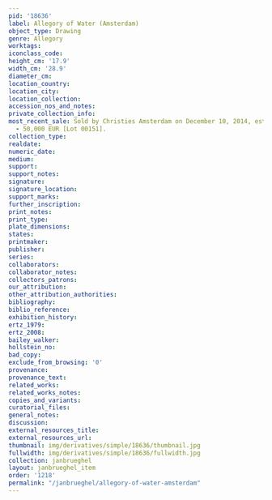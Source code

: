 ```yaml
---
pid: '18636'
label: Allegory of Water (Amsterdam)
object_type: Drawing
genre: Allegory
worktags:
iconclass_code:
height_cm: '17.9'
width_cm: '28.9'
diameter_cm:
location_country:
location_city:
location_collection:
accession_nos_and_notes:
private_collection_info:
most_recent_sale: Sold by Christies Amsterdam on December 10, 2014, estimated 30,000
  - 50,000 EUR [Lot 00151].
collection_type:
realdate:
numeric_date:
medium:
support:
support_notes:
signature:
signature_location:
support_marks:
further_inscription:
print_notes:
print_type:
plate_dimensions:
states:
printmaker:
publisher:
series:
collaborators:
collaborator_notes:
collectors_patrons:
our_attribution:
other_attribution_authorities:
bibliography:
biblio_reference:
exhibition_history:
ertz_1979:
ertz_2008:
bailey_walker:
hollstein_no:
bad_copy:
exclude_from_browsing: '0'
provenance:
provenance_text:
related_works:
related_works_notes:
copies_and_variants:
curatorial_files:
general_notes:
discussion:
external_resources_title:
external_resources_url:
thumbnail: img/derivatives/simple/18636/thumbnail.jpg
fullwidth: img/derivatives/simple/18636/fullwidth.jpg
collection: janbrueghel
layout: janbrueghel_item
order: '1218'
permalink: "/janbrueghel/allegory-of-water-amsterdam"
---
```

